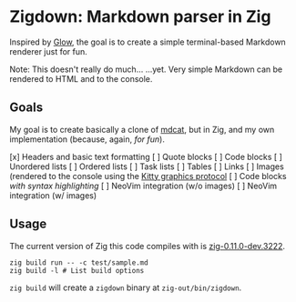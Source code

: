 # Zigdown: Markdown parser in Zig

Inspired by [Glow](https://github.com/charmbracelet/glow), the goal is to create a simple terminal-based Markdown renderer just for fun.

Note: This doesn't really do much... ...yet. Very simple Markdown can be rendered to HTML and to the console.

## Goals

My goal is to create basically a clone of [mdcat](https://github.com/swsnr/mdcat), but in Zig, and my own implementation (because, again, _for fun_).

[x] Headers and basic text formatting
[ ] Quote blocks
[ ] Code blocks
[ ] Unordered lists
[ ] Ordered lists
[ ] Task lists
[ ] Tables
[ ] Links
[ ] Images (rendered to the console using the [Kitty graphics protocol](https://sw.kovidgoyal.net/kitty/graphics-protocol/)
[ ] Code blocks _with syntax highlighting_
[ ] NeoVim integration (w/o images)
[ ] NeoVim integration (w/ images)

## Usage

The current version of Zig this code compiles with is [zig-0.11.0-dev.3222](https://ziglang.org/builds/zig-linux-x86_64-0.11.0-dev.3222+7077e90b3.tar.xz).

```shell
zig build run -- -c test/sample.md
zig build -l # List build options
```

`zig build` will create a `zigdown` binary at `zig-out/bin/zigdown`.
